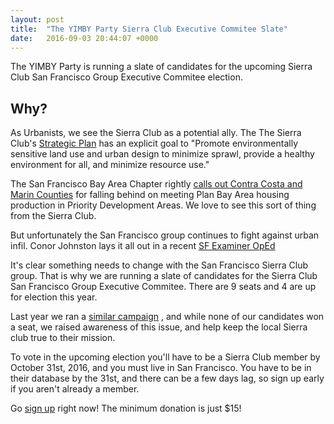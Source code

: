 ```yaml
---
layout: post
title:  "The YIMBY Party Sierra Club Executive Commitee Slate"
date:   2016-09-03 20:44:07 +0000
---
```


The YIMBY Party is running a slate of candidates for the upcoming Sierra
Club San Francisco Group Executive Commitee election.

## Why? ##
As Urbanists, we see the Sierra Club as a potential ally. The
The Sierra Club's [Strategic
Plan](https://sierraclub.org/sites/www.sierraclub.org/files/Strategic-Plan-Overarching-Visionary-Goals.pdf)
has an explicit goal to "Promote environmentally sensitive
land use and urban design to minimize sprawl, provide a healthy
environment for all, and minimize resource use."

The San Francisco Bay Area Chapter rightly 
[calls out Contra Costa and
Marin
Counties](http://sierraclub.org/san-francisco-bay/blog/2016/08/problems-priority-development-areas-could-hamper-regions-ghg) 
for falling behind on meeting Plan Bay Area housing production in 
Priority Development Areas. We love to see this sort of thing from the
Sierra Club.

But unfortunately the San Francisco group continues to fight against
urban infil. Conor Johnston lays it all out in a recent 
[SF Examiner
OpEd](http://www.sfexaminer.com/sf-sierra-club-puts-politics-planet/)

It's clear something needs to change with the San Francisco Sierra Club
group. That is why we are running a slate of candidates for the Sierra
Club San Francisco Group Executive Commitee. There are 9 seats and 4 are
up for election this year.

Last year we ran a [similar
campaign](http://sfbarf.tumblr.com/post/130623182665/getting-the-local-san-francisco-chapter-of-the)
, and while none of our candidates won a seat, we raised awareness of
this issue, and help keep the local Sierra club true to their mission.

To vote in the upcoming election you'll have to be a Sierra Club member
by October 31st, 2016, and you must live in San Francisco. You have to
be in their database by the 31st, and there can be a few days lag, so
sign up early if you aren't already a member.

Go [sign up](https://vault.sierraclub.org/ways-to-give/) right now!
The minimum donation is just $15!
